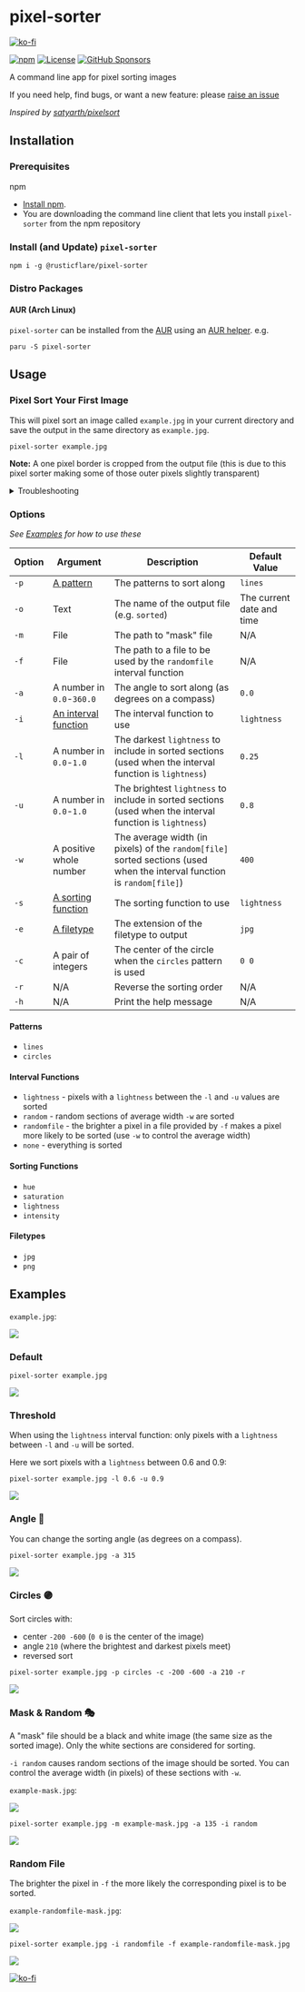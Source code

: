 # pixel-sorter

[![ko-fi](https://ko-fi.com/img/githubbutton_sm.svg)](https://ko-fi.com/P5P542WTU)

[![npm](https://img.shields.io/npm/v/@rusticflare/pixel-sorter)](https://www.npmjs.com/package/@rusticflare/pixel-sorter)
[![License](https://img.shields.io/github/license/RusticFlare/pixel-sorter)](LICENSE.md)
[![GitHub Sponsors](https://img.shields.io/github/sponsors/RusticFlare?style=social)](https://github.com/sponsors/RusticFlare)

A command line app for pixel sorting images

If you need help, find bugs, or want a new feature:
please [raise an issue](https://github.com/RusticFlare/pixel-sorter/issues/new)

_Inspired by [satyarth/pixelsort](https://github.com/satyarth/pixelsort/)_

## Installation

### Prerequisites

npm

- [Install npm](https://www.npmjs.com/get-npm).
- You are downloading the command line client that lets you install `pixel-sorter` from the npm repository

### Install (and Update) `pixel-sorter`

```shell
npm i -g @rusticflare/pixel-sorter
```

### Distro Packages

#### AUR (Arch Linux)

`pixel-sorter` can be installed from the [AUR](https://aur.archlinux.org/packages/pixel-sorter) using an [AUR helper](https://wiki.archlinux.org/title/AUR_helpers). e.g.

```shell
paru -S pixel-sorter
```

## Usage

### Pixel Sort Your First Image

This will pixel sort an image called `example.jpg` in your current directory and save the output in the same directory
as `example.jpg`.

```shell
pixel-sorter example.jpg
```

**Note:** A one pixel border is cropped from the output file (this is due to this pixel sorter making some of those
outer pixels slightly transparent)

<details><summary>Troubleshooting</summary>

- **Powershell**
    - Make sure you are running as an _Administrator_
    - If you see this error:
      ```shell
      ... cannot be loaded because the execution of scripts is disabled on this system.
      ```
      run:
      ```shell
      Set-ExecutionPolicy RemoteSigned
      ```
      ([See this StackOverflow answer for more details](https://stackoverflow.com/a/4038991))

</details>

### Options

_See [Examples](#examples) for how to use these_

|Option|Argument|Description|Default Value|
|---|---|---|---|
|`-p`|[A pattern](#patterns)|The patterns to sort along|`lines`|
|`-o`|Text|The name of the output file (e.g. `sorted`)|The current date and time|
|`-m`|File|The path to "mask" file|N/A|
|`-f`|File|The path to a file to be used by the `randomfile` interval function|N/A|
|`-a`|A number in `0.0`-`360.0`|The angle to sort along (as degrees on a compass)|`0.0`|
|`-i`|[An interval function](#interval-functions)|The interval function to use|`lightness`|
|`-l`|A number in `0.0`-`1.0`|The darkest `lightness` to include in sorted sections (used when the interval function is `lightness`)|`0.25`|
|`-u`|A number in `0.0`-`1.0`|The brightest `lightness` to include in sorted sections (used when the interval function is `lightness`)|`0.8`|
|`-w`|A positive whole number|The average width (in pixels) of the `random[file]` sorted sections (used when the interval function is `random[file]`)|`400`|
|`-s`|[A sorting function](#sorting-functions)|The sorting function to use|`lightness`|
|`-e`|[A filetype](#filetypes)|The extension of the filetype to output|`jpg`|
|`-c`|A pair of integers|The center of the circle when the `circles` pattern is used|`0 0`|
|`-r`|N/A|Reverse the sorting order|N/A|
|`-h`|N/A|Print the help message|N/A|

#### Patterns

- `lines`
- `circles`

#### Interval Functions

- `lightness` - pixels with a `lightness` between the `-l` and `-u` values are sorted
- `random` - random sections of average width `-w` are sorted
- `randomfile` - the brighter a pixel in a file provided by `-f` makes a pixel more likely to be sorted (use `-w` to
  control the average width)
- `none` - everything is sorted

#### Sorting Functions

- `hue`
- `saturation`
- `lightness`
- `intensity`

#### Filetypes

- `jpg`
- `png`

## Examples

`example.jpg`:

![](examples/example.jpg)

### Default

```shell
pixel-sorter example.jpg
```

![](examples/example-sorted-default.jpg)

### Threshold

When using the `lightness` interval function: only pixels with a `lightness` between `-l` and `-u` will be sorted.

Here we sort pixels with a `lightness` between 0.6 and 0.9:

```shell
pixel-sorter example.jpg -l 0.6 -u 0.9
```

![](examples/example-sorted-l-6-u-9.jpg)

### Angle 🧭

You can change the sorting angle (as degrees on a compass).

```shell
pixel-sorter example.jpg -a 315
```

![](examples/example-sorted-a-315.jpg)

### Circles 🟣

Sort circles with:

- center `-200 -600` (`0 0` is the center of the image)
- angle `210` (where the brightest and darkest pixels meet)
- reversed sort

```shell
pixel-sorter example.jpg -p circles -c -200 -600 -a 210 -r
```

![](examples/example-sorted-circles.jpg)

### Mask & Random 🎭

A "mask" file should be a black and white image (the same size as the sorted image). Only the white sections are
considered for sorting.

`-i random` causes random sections of the image should be sorted. You can control the average width (in pixels) of these
sections with `-w`.

`example-mask.jpg`:

![](examples/example-mask.jpg)

```shell
pixel-sorter example.jpg -m example-mask.jpg -a 135 -i random
```

![](examples/example-sorted-mask.jpg)

### Random File

The brighter the pixel in `-f` the more likely the corresponding pixel is to be sorted.

`example-randomfile-mask.jpg`:

![](examples/example-randomfile-mask.jpg)

```shell
pixel-sorter example.jpg -i randomfile -f example-randomfile-mask.jpg
```

![](examples/example-randomfile.jpg)

[![ko-fi](https://ko-fi.com/img/githubbutton_sm.svg)](https://ko-fi.com/P5P542WTU)
